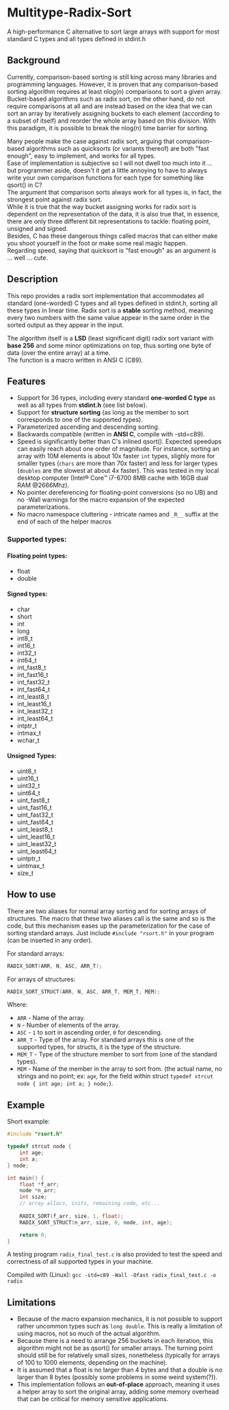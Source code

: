 # Multitype-Radix-Sort
A high-performance C alternative to sort large arrays with support for most standard C types and all types defined in stdint.h

## Background

Currently, comparison-based sorting is still king across many libraries and programming languages.
However, it is proven that any comparison-based sorting algorithm requires at least nlog(n) comparisons to 
sort a given array.<br>
Bucket-based algorithms such as radix sort, on the other hand, do not require comparisons at all and are instead based on the idea that we can sort an array by iteratively assigning buckets to each element (according to a subset of itself) and reorder the whole array based on this division.
With this paradigm, it is possible to break the nlog(n) time barrier for sorting.<br>


Many people make the case against radix sort, arguing that comparison-based algorithms such as quicksorts (or variants thereof) are both "fast enough", easy to implement, and works for all types.<br>
Ease of implementation is subjective so I will not dwell too much into it ... but programmer aside, doesn't it get a little annoying to have to always write your own comparison functions for each type for something like qsort() in C?<br>
The argument that comparison sorts always work for all types is, in fact, the strongest point against radix sort. <br>
While it is true that the way bucket assigning works for radix sort is dependent on the representation of the data, it is also true that, in essence, there are only three different bit representations to tackle: floating point, unsigned and signed. <br>
Besides, C has these dangerous things called macros that can either make you shoot yourself in the foot or make some real magic happen. <br>
Regarding speed, saying that quicksort is "fast enough" as an argument is ... well ... cute.<br>


## Description

This repo provides a radix sort implementation that accommodates all standard (one-worded) C types and all types defined in stdint.h, sorting all these types in linear time.
Radix sort is a **stable** sorting method, meaning every two numbers with the same value appear in the same order in the sorted output as they appear in the input.


The algorithm itself is a **LSD** (least significant digit) radix sort variant with **base 256** and some minor optimizations on top, thus sorting one byte of data (over the entire array) at a time.<br>
The function is a macro written in ANSI C (C89).


## Features

 - Support for 36 types, including every standard **one-worded C type** as well as all types from **stdint.h** (see list below).
 - Support for **structure sorting** (as long as the member to sort corresponds to one of the supported types).
 - Parameterized ascending and descending sorting.
 - Backwards compatible (written in **ANSI C**, compile with -std=c89).
 - Speed is significantly better than C's inlined qsort(). Expected speedups can easily reach about one order of magnitude. For instance, sorting an array with 10M elements is about 10x faster `int` types, slighly more for smaller types (`chars` are more than 70x faster) and less for larger types (`doubles` are the slowest at about 4x faster). This was tested in my local desktop computer (Intel® Core™ i7-6700 8MB cache with 16GB dual RAM @2666Mhz).
 - No pointer dereferencing for floating-point conversions (so no UB) and no -Wall warnings for the macro expansion of the expected parameterizations.
 - No macro namespace cluttering -  intricate names and `_R__` suffix at the end of each of the helper macros 

### Supported types:

#### Floating point types:
 - float
 - double

#### Signed types:
 - char
 - short
 - int
 - long
 - int8_t 
 - int16_t
 - int32_t
 - int64_t
 - int_fast8_t
 - int_fast16_t
 - int_fast32_t
 - int_fast64_t
 - int_least8_t
 - int_least16_t
 - int_least32_t
 - int_least64_t
 - intptr_t
 - intmax_t
 - wchar_t

#### Unsigned Types:
 - uint8_t
 - uint16_t
 - uint32_t
 - uint64_t
 - uint_fast8_t
 - uint_fast16_t
 - uint_fast32_t
 - uint_fast64_t
 - uint_least8_t
 - uint_least16_t
 - uint_least32_t
 - uint_least64_t
 - uintptr_t
 - uintmax_t
 - size_t


## How to use

There are two aliases for normal array sorting and for sorting arrays of structures.
The macro that these two aliases call is the same and so is the code, but this mechanism eases up the parameterization for the case of sorting standard arrays.
Just include `#include "rsort.h"` in your program (can be inserted in any order).

For standard arrays:<br>
```c
RADIX_SORT(ARR, N, ASC, ARR_T);
```

For arrays of structures:<br>
```c
RADIX_SORT_STRUCT(ARR, N, ASC, ARR_T, MEM_T, MEM);
```

Where:

 - `ARR` - Name of the array.
 - `N` - Number of elements of the array.
 - `ASC` - `1` to sort in ascending order, `0` for descending.
 - `ARR_T` - Type of the array. For standard arrays this is one of the supported types, for structs, it is the type of the structure.
 - `MEM_T` - Type of the structure member to sort from (one of the standard types).
 - `MEM` - Name of the member in the array to sort from. (the actual name, no strings and no point; ex: `age`, for the field within struct `typedef strcut node { int age; int a; } node;`).


## Example

Short example:

```c
#include "rsort.h"

typedef strcut node {
	int age;
	int a;
} node;

int main() {
	float *f_arr;
	node *n_arr;
	int size;
	// array allocs, inits, remaining code, etc...
	
	RADIX_SORT(f_arr, size, 1, float);
	RADIX_SORT_STRUCT(n_arr, size, 0, node, int, age);

	return 0;
}
```

A testing program `radix_final_test.c` is also provided to test the speed and correctness of all supported types in your machine.

Compiled with (Linux): `gcc -std=c89 -Wall -Ofast radix_final_test.c -o radix`


## Limitations

- Because of the macro expansion mechanics, it is not possible to support rather uncommon types such as `long double`. This is really a limitation of using macros, not so much of the actual algorithm.
- Because there is a need to arrange 256 buckets in each iteration, this algorithm might not be as qsort() for smaller arrays. The turning point should still be for relatively small sizes, nonetheless (typically for arrays of 100 to 1000 elements, depending on the machine).
- It is assumed that a float is no larger than 4 bytes and that a double is no larger than 8 bytes (possibly some problems in some weird system(?)).
- This implementation follows an  **out-of-place**  approach, meaning it uses a helper array to sort the original array, adding some memory overhead that can be critical for memory sensitive applications.

